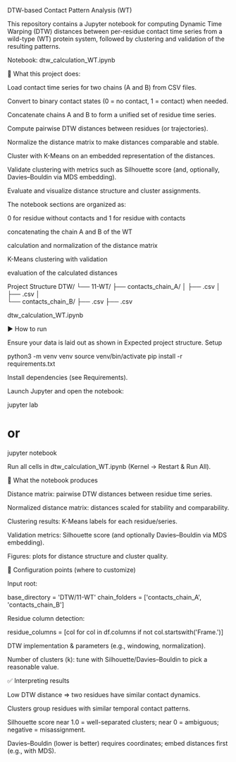 DTW-based Contact Pattern Analysis (WT)

This repository contains a Jupyter notebook for computing Dynamic Time Warping (DTW) distances between per-residue contact time series from a wild-type (WT) protein system, followed by clustering and validation of the resulting patterns.

Notebook: dtw_calculation_WT.ipynb

📌 What this project does:

Load contact time series for two chains (A and B) from CSV files.

Convert to binary contact states (0 = no contact, 1 = contact) when needed.

Concatenate chains A and B to form a unified set of residue time series.

Compute pairwise DTW distances between residues (or trajectories).

Normalize the distance matrix to make distances comparable and stable.

Cluster with K-Means on an embedded representation of the distances.

Validate clustering with metrics such as Silhouette score (and, optionally, Davies–Bouldin via MDS embedding).

Evaluate and visualize distance structure and cluster assignments.

The notebook sections are organized as:

0 for residue without contacts and 1 for residue with contacts

concatenating the chain A and B of the WT

calculation and normalization of the distance matrix

K-Means clustering with validation

evaluation of the calculated distances


Project Structure
DTW/
└── 11-WT/
    ├── contacts_chain_A/
    │   ├── <file1>.csv
    │   ├── <file2>.csv
    │   
    └── contacts_chain_B/
        ├── <file1>.csv
        ├── <file2>.csv
        
dtw_calculation_WT.ipynb



▶️ How to run

Ensure your data is laid out as shown in Expected project structure.
Setup

python3 -m venv venv
source venv/bin/activate
pip install -r requirements.txt

Install dependencies (see Requirements).

Launch Jupyter and open the notebook:

jupyter lab
# or
jupyter notebook


Run all cells in dtw_calculation_WT.ipynb (Kernel → Restart & Run All).

🧮 What the notebook produces

Distance matrix: pairwise DTW distances between residue time series.

Normalized distance matrix: distances scaled for stability and comparability.

Clustering results: K-Means labels for each residue/series.

Validation metrics: Silhouette score (and optionally Davies–Bouldin via MDS embedding).

Figures: plots for distance structure and cluster quality.


🔧 Configuration points (where to customize)

Input root:

base_directory = 'DTW/11-WT'
chain_folders = ['contacts_chain_A', 'contacts_chain_B']


Residue column detection:

residue_columns = [col for col in df.columns if not col.startswith('Frame.')]


DTW implementation & parameters (e.g., windowing, normalization).

Number of clusters (k): tune with Silhouette/Davies–Bouldin to pick a reasonable value.

✅ Interpreting results

Low DTW distance ⇒ two residues have similar contact dynamics.

Clusters group residues with similar temporal contact patterns.

Silhouette score near 1.0 = well-separated clusters; near 0 = ambiguous; negative = misassignment.

Davies–Bouldin (lower is better) requires coordinates; embed distances first (e.g., with MDS).
